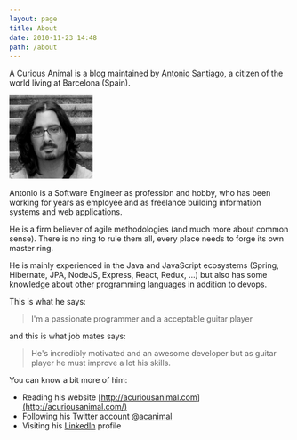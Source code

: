 ```yaml
---
layout: page
title: About
date: 2010-11-23 14:48
path: /about
---
```


A Curious Animal is a blog maintained by [Antonio Santiago](http://acuriousanimal.com/), a citizen of the world living at Barcelona (Spain).

![antonio_b&w](../images/antonio_bw-150x150.png)

Antonio is a Software Engineer as profession and hobby, who has been working for years as employee and as freelance building information systems and web applications.

He is a firm believer of agile methodologies (and much more about common sense). There is no ring to rule them all, every place needs to forge its own master ring.

He is mainly experienced in the Java and JavaScript ecosystems (Spring, Hibernate, JPA, NodeJS, Express, React, Redux, ...) but also has some knowledge about other programming languages in addition to devops.

This is what he says:

> I'm a passionate programmer and a acceptable guitar player

and this is what job mates says:

> He's incredibly motivated and an awesome developer but as guitar player he must improve a lot his skills.

You can know a bit more of him:

* Reading his website [http://acuriousanimal.com](http://acuriousanimal.com/)
* Following his Twitter account [@acanimal](https://twitter.com/acanimal)
* Visiting his [LinkedIn](https://www.linkedin.com/in/acanimal/) profile
